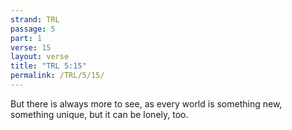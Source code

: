 ```yaml
---
strand: TRL
passage: 5
part: 1
verse: 15
layout: verse
title: "TRL 5:15"
permalink: /TRL/5/15/
---
```

But there is always more to see, as every world is something new, something unique, but it can be lonely, too.
